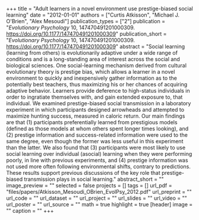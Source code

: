 +++
title = "Adult learners in a novel environment use prestige-biased social learning"
date = "2012-01-01"
authors = ["Curtis Atkisson", "Michael J. O'Brien", "Alex Mesoudi"]
publication_types = ["2"]
publication = "_Evolutionary Psychology_ 10, 147470491201000309. https://doi.org/10.1177/147470491201000309"
publication_short = "_Evolutionary Psychology_ 10, 147470491201000309. https://doi.org/10.1177/147470491201000309"
abstract = "Social learning (learning from others) is evolutionarily adaptive under a wide range of conditions and is a long-standing area of interest across the social and biological sciences. One social-learning mechanism derived from cultural evolutionary theory is prestige bias, which allows a learner in a novel environment to quickly and inexpensively gather information as to the potentially best teachers, thus maximizing his or her chances of acquiring adaptive behavior. Learners provide deference to high-status individuals in order to ingratiate themselves with, and gain extended exposure to, that individual. We examined prestige-biased social transmission in a laboratory experiment in which participants designed arrowheads and attempted to maximize hunting success, measured in caloric return. Our main findings are that (1) participants preferentially learned from prestigious models (defined as those models at whom others spent longer times looking), and (2) prestige information and success-related information were used to the same degree, even though the former was less useful in this experiment than the latter. We also found that (3) participants were most likely to use social learning over individual (asocial) learning when they were performing poorly, in line with previous experiments, and (4) prestige information was not used more often following environmental shifts, contrary to predictions. These results support previous discussions of the key role that prestige-biased transmission plays in social learning."
abstract_short = ""
image_preview = ""
selected = false
projects = []
tags = []
url_pdf = "files/papers/Atkisson_Mesoudi_OBrien_EvolPsy_2012.pdf"
url_preprint = ""
url_code = ""
url_dataset = ""
url_project = ""
url_slides = ""
url_video = ""
url_poster = ""
url_source = ""
math = true
highlight = true
[header]
image = ""
caption = ""
+++

